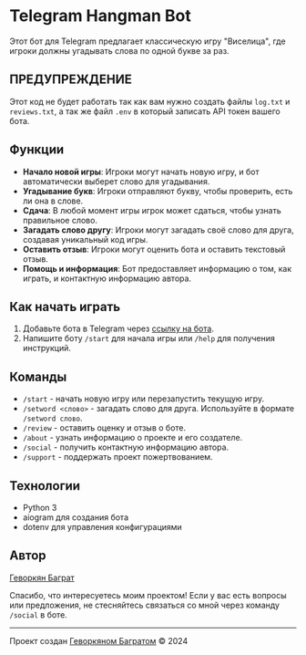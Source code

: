 # Telegram Hangman Bot

Этот бот для Telegram предлагает классическую игру "Виселица", где игроки должны угадывать слова по одной букве за раз.

## ПРЕДУПРЕЖДЕНИЕ

Этот код не будет работать так как вам нужно создать файлы `log.txt` и `reviews.txt`, а так же файл `.env` в который записать API токен вашего бота.

## Функции

- **Начало новой игры**: Игроки могут начать новую игру, и бот автоматически выберет слово для угадывания.
- **Угадывание букв**: Игроки отправляют букву, чтобы проверить, есть ли она в слове.
- **Сдача**: В любой момент игры игрок может сдаться, чтобы узнать правильное слово.
- **Загадать слово другу**: Игроки могут загадать своё слово для друга, создавая уникальный код игры.
- **Оставить отзыв**: Игроки могут оценить бота и оставить текстовый отзыв.
- **Помощь и информация**: Бот предоставляет информацию о том, как играть, и контактную информацию автора.

## Как начать играть

1. Добавьте бота в Telegram через [ссылку на бота](https://t.me/Hangmangame1488bot).
2. Напишите боту `/start` для начала игры или `/help` для получения инструкций.

## Команды

- `/start` - начать новую игру или перезапустить текущую игру.
- `/setword <слово>` - загадать слово для друга. Используйте в формате `/setword слово`.
- `/review` - оставить оценку и отзыв о боте.
- `/about` - узнать информацию о проекте и его создателе.
- `/social` - получить контактную информацию автора.
- `/support` - поддержать проект пожертвованием.

## Технологии

- Python 3
- aiogram для создания бота
- dotenv для управления конфигурациями

## Автор

[Геворкян Баграт]((https://github.com/megafortniter49))

Спасибо, что интересуетесь моим проектом! Если у вас есть вопросы или предложения, не стесняйтесь связаться со мной через команду `/social` в боте.

---

Проект создан [Геворкяном Багратом](https://github.com/megafortniter49) © 2024
